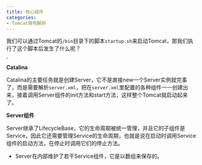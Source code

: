 ```yaml
---
title: 核心组件
categories: 
- Tomcat架构解析
---
```


我们可以通过Tomcat的`/bin`目录下的脚本`startup.sh`来启动Tomcat，那我们执行了这个脚本后发生了什么呢？

<img src="https://img-blog.csdnimg.cn/e6f976a917c64eb79c15776ee7172b26.png" style="zoom:25%;" />

**Catalina**

Catalina的主要任务就是创建Server，它不是直接new一个Server实例就完事了，而是需要解析`server.xml`，把在`server.xml`里配置的各种组件一一创建出来，接着调用Server组件的init方法和start方法，这样整个Tomcat就启动起来了。

**Server组件**

Server继承了LifecycleBase，它的生命周期被统一管理，并且它的子组件是Service，因此它还需要管理Service的生命周期，也就是说在启动时调用Service组件的启动方法，在停止时调用它们的停止方法。

* Server在内部维护了若干Service组件，它是以数组来保存的。